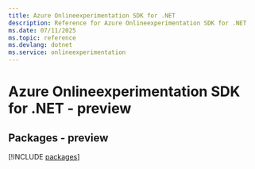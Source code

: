 ```yaml
---
title: Azure Onlineexperimentation SDK for .NET
description: Reference for Azure Onlineexperimentation SDK for .NET
ms.date: 07/11/2025
ms.topic: reference
ms.devlang: dotnet
ms.service: onlineexperimentation
---
```

# Azure Onlineexperimentation SDK for .NET - preview
## Packages - preview
[!INCLUDE [packages](onlineexperimentation-index.md)]